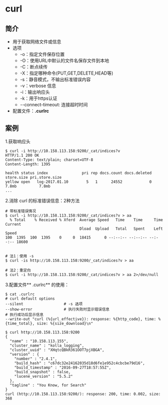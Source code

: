 # curl
## 简介

* 用于获取网络文件或信息
* 选项
  * -o：指定文件保存位置
  * -O：使用URL中默认的文件名保存文件到本地
  * -C：断点续传
  * -X：指定哪种命令(PUT,GET,DELETE,HEAD等)
  * -s：静音模式，不输出标准错误内容
  * -v：verbose 信息
  * -i：输出响应头
  * -k：用于https认证
  * --connect-timeout: 连接超时时间
* 配置文件：**.curlrc**

## 案例
1.获取响应头
```
$ curl -i http://10.158.113.158:9200/_cat/indices?v
HTTP/1.1 200 OK
Content-Type: text/plain; charset=UTF-8
Content-Length: 1395

health status index               pri rep docs.count docs.deleted store.size pri.store.size
yellow open   log-2017.01.10        5   1      24552            0      7.8mb          7.8mb
...
```

2.消除 curl 的标准错误信息：2种方法


```
# 带标准错误情况
$ curl -i http://10.158.113.158:9200/_cat/indices?v > aa
  % Total    % Received % Xferd  Average Speed   Time    Time     Time  Current
                                 Dload  Upload   Total   Spent    Left  Speed
100  1395  100  1395    0     0  18415      0 --:--:-- --:--:-- --:--:-- 18600


# 法1：使用 -s
$ curl -is http://10.158.113.158:9200/_cat/indices?v > aa

# 法2：重定向
$ curl -i http://10.158.113.158:9200/_cat/indices?v > aa 2>/dev/null
```

3.配置文件** .curlrc** 的使用：
```
$ cat .curlrc
# curl default options
--silent                  # -s 选项
--show-error              # 执行失败时显示错误信息
# 执行成功后显示信息
--write-out "curl (%{url_effective}): response: %{http_code}, time: %{time_total}, size: %{size_download}\n"

$ curl http://10.158.113.158:9200
{
  "name" : "10.158.113.155",
  "cluster_name" : "kolla_logging",
  "cluster_uuid" : "XHqtcQBkR361OOT7pjXBGA",
  "version" : {
    "number" : "2.4.1",
    "build_hash" : "c67dc32e24162035d18d6fe1e952c4cbcbe79d16",
    "build_timestamp" : "2016-09-27T18:57:55Z",
    "build_snapshot" : false,
    "lucene_version" : "5.5.2"
  },
  "tagline" : "You Know, for Search"
}
curl (http://10.158.113.158:9200/): response: 200, time: 0.002, size: 368
```